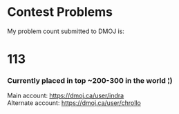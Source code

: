 # Contest Problems

My problem count submitted to DMOJ is:
# 113
### Currently placed in top ~200-300 in the world ¦)
Main account:
https://dmoj.ca/user/indra <br />
Alternate account:
https://dmoj.ca/user/chrollo
